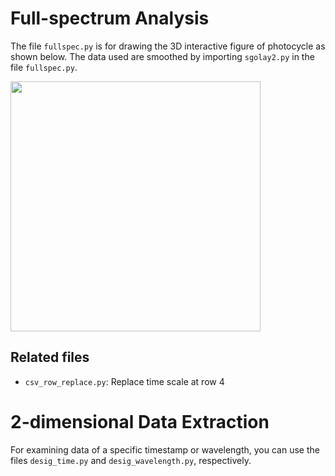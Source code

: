 # Full-spectrum Analysis
The file <code>fullspec.py</code> is for drawing the 3D interactive figure of photocycle as shown below.
The data used are smoothed by importing <code>sgolay2.py</code> in the file <code>fullspec.py</code>.

<!-- Figure -->
<p>
  <img src="https://raw.githubusercontent.com/alwin1031/Lab/main/demo.png" width="400px" />
</p>


<h2>Related files</h2>
<ul>
  <li><code>csv_row_replace.py</code>: Replace time scale at row 4</li>
</ul>

# 2-dimensional Data Extraction
For examining data of a specific timestamp or wavelength, you can use the files <code>desig_time.py</code> and <code>desig_wavelength.py</code>, respectively.

